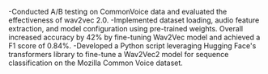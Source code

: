 -Conducted A/B testing on CommonVoice data and evaluated the effectiveness of wav2vec 2.0.
-Implemented dataset loading, audio feature extraction, and model configuration using pre-trained weights. Overall increased accuracy by 42% by fine-tuning Wav2Vec model and achieved a F1 score of 0.84%.
-Developed a Python script leveraging Hugging Face's transformers library to fine-tune a Wav2Vec2 model for sequence classification on the Mozilla Common Voice dataset.
